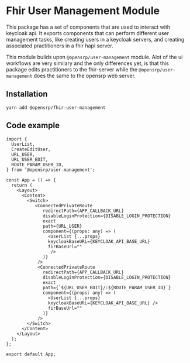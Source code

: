 # Fhir User Management Module

This package has a set of components that are used to interact with keycloak api. It exports components that can perform different user management tasks, like creating users in a keycloak servers, and creating associated practitioners in a fhir hapi server.

This module builds upon `@opensrp/user-management` module. Alot of the ui workflows are very similary and the only differences yet, is that this package edits practitioners to the fhir-server while the `@opensrp/user-management` does the same to the opensrp web server.

## Installation

```node
yarn add @opensrp/fhir-user-management
```

## Code example

```JSX
import {
  UserList,
  CreateEditUser,
  URL_USER,
  URL_USER_EDIT,
  ROUTE_PARAM_USER_ID,
} from '@opensrp/user-management';

const App = () => {
  return (
    <Layout>
      <Content>
        <Switch>
           <ConnectedPrivateRoute
              redirectPath={APP_CALLBACK_URL}
              disableLoginProtection={DISABLE_LOGIN_PROTECTION}
              exact
              path={URL_USER}
              component={(props: any) => (
                <UserList {...props} 
                keycloakBaseURL={KEYCLOAK_API_BASE_URL}
                firBaseUrl=""
                 />
              )}
            />
            <ConnectedPrivateRoute
              redirectPath={APP_CALLBACK_URL}
              disableLoginProtection={DISABLE_LOGIN_PROTECTION}
              exact
              path={`${URL_USER_EDIT}/:${ROUTE_PARAM_USER_ID}`}
              component={(props: any) => (
                <UserList {...props} 
                keycloakBaseURL={KEYCLOAK_API_BASE_URL} />
                firBaseUrl=""
              )}
            />
        </Switch>
      </Content>
    </Layout>
  );
};

export default App;
```
